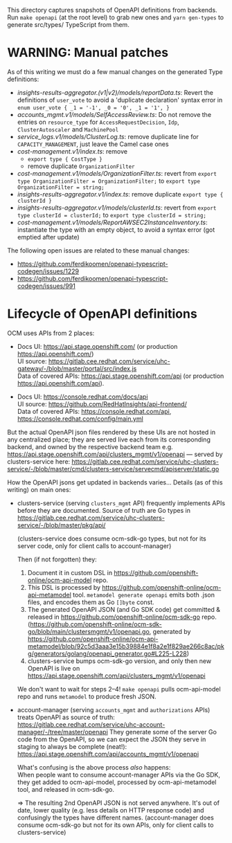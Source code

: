 This directory captures snapshots of OpenAPI definitions from backends.
Run `make openapi` (at the root level) to grab new ones and `yarn gen-types` to generate src/types/ TypeScript from them.

# WARNING: Manual patches

As of this writing we must do a few manual changes on the generated Type definitions:

- _insights-results-aggregator.(v1|v2)/models/reportData.ts_: Revert the definitions of `user_vote` to avoid a 'duplicate declaration' syntax error in `enum user_vote { _1 = '-1', _0 = '0', _1 = '1', }`
- _accounts_mgmt.v1/models/SelfAccessReview.ts_: Do not remove the entries on `resource_type` for `AccessRequestDecision`, `Idp`, `ClusterAutoscaler` and `MachinePool`
- _service_logs.v1/models/ClusterLog.ts_: remove duplicate line for `CAPACITY_MANAGEMENT`, just leave the Camel case ones
- _cost-management.v1/index.ts_: remove
  - `export type { CostType }`
  - remove duplicate `OrganizationFilter`
- _cost-management.v1/models/OrganizationFilter.ts_: revert from `export type OrganizationFilter = OrganizationFilter;` to `export type OrganizationFilter = string;`
- _insights-results-aggregator.v1/index.ts_: remove duplicate `export type { clusterId }`
- _insights-results-aggregator.v1/models/clusterId.ts_: revert from `export type clusterId = clusterId;` to `export type clusterId = string;`
- _cost-management.v1/models/ReportAWSEC2InstanceInventory.ts_: instantiate the type with an empty object, to avoid a syntax error (got emptied after update)

The following open issues are related to these manual changes:

- https://github.com/ferdikoomen/openapi-typescript-codegen/issues/1229
- https://github.com/ferdikoomen/openapi-typescript-codegen/issues/991

# Lifecycle of OpenAPI definitions

OCM uses APIs from 2 places:

- Docs UI: https://api.stage.openshift.com/ (or production https://api.openshift.com/)  
  UI source: https://gitlab.cee.redhat.com/service/uhc-gateway/-/blob/master/portal/src/index.js  
  Data of covered APIs: https://api.stage.openshift.com/api (or production https://api.openshift.com/api).

- Docs UI: https://console.redhat.com/docs/api  
  UI source: https://github.com/RedHatInsights/api-frontend/  
  Data of covered APIs: https://console.redhat.com/api, https://console.redhat.com/config/main.yml

But the actual OpenAPI json files rendered by these UIs are not hosted in any centralized place;
they are served live each from its corresponding backend, and owned by the respective backend team e.g.
https://api.stage.openshift.com/api/clusters_mgmt/v1/openapi — served by clusters-service here:
https://gitlab.cee.redhat.com/service/uhc-clusters-service/-/blob/master/cmd/clusters-service/servecmd/apiserver/static.go

How the OpenAPI jsons get updated in backends varies... Details (as of this writing) on main ones:

- clusters-service (serving `clusters_mgmt` API) frequently implements APIs before they are documented.
  Source of truth are Go types in https://gitlab.cee.redhat.com/service/uhc-clusters-service/-/blob/master/pkg/api/

  (clusters-service does consume ocm-sdk-go types, but not for its server code, only for client calls to account-manager)

  Then (if not forgotten) they:

  1. Document it in custom DSL in https://github.com/openshift-online/ocm-api-model repo.
  2. This DSL is processed by https://github.com/openshift-online/ocm-api-metamodel tool.
     `metamodel generate openapi` emits both .json files, and encodes them as Go `[]byte` const.
  3. The generated OpenAPI JSON (and Go SDK code) get committed & released in https://github.com/openshift-online/ocm-sdk-go repo.
     (https://github.com/openshift-online/ocm-sdk-go/blob/main/clustersmgmt/v1/openapi.go,
     generated by https://github.com/openshift-online/ocm-api-metamodel/blob/92c5d3aaa3e15b39884e1f8a2e1f829ae266c8ac/pkg/generators/golang/openapi_generator.go#L225-L228)
  4. clusters-service bumps ocm-sdk-go version, and only then new OpenAPI is live on
     https://api.stage.openshift.com/api/clusters_mgmt/v1/openapi

  We don't want to wait for steps 2–4!
  `make openapi` pulls ocm-api-model repo and runs `metamodel` to produce fresh JSON.

- account-manager (serving `accounts_mgmt` and `authorizations` APIs) treats OpenAPI as source of truth:
  https://gitlab.cee.redhat.com/service/uhc-account-manager/-/tree/master/openapi
  They generate some of the server Go code from the OpenAPI, so we can expect the JSON they serve in staging to always be complete (neat!):
  https://api.stage.openshift.com/api/accounts_mgmt/v1/openapi

  What's confusing is the above process _also_ happens:  
  When people want to consume account-manager APIs via the Go SDK, they get added to ocm-api-model, processed by ocm-api-metamodel tool, and released in ocm-sdk-go.

  => The resulting 2nd OpenAPI JSON is not served anywhere.
  It's out of date, lower quality (e.g. less details on HTTP response code) and confusingly the types have different names.
  (account-manager does consume ocm-sdk-go but not for its own APIs, only for client calls to clusters-service)
